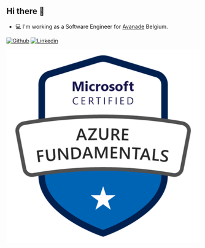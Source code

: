 ## Hi there 👋

* :computer: I'm working as a Software Engineer for [Avanade](https://github.com/avanade) Belgium. 

[![Github](https://img.shields.io/badge/-Github-000?style=flat-square&logo=Github&logoColor=white)](https://github.com/Bovfir)
[![Linkedin](https://img.shields.io/badge/-LinkedIn-blue?style=flat-square&logo=Linkedin&logoColor=white)](https://www.linkedin.com/in/valentin-guillaume/)


[![AZ-900](./assets/az900.png)](https://learn.microsoft.com/api/credentials/share/en-us/Bamcko-6721/697A6F7DDE446A4F?sharingId=8987DB1728EEFF2C)
<!--
**Bovfir/bovfir** is a ✨ _special_ ✨ repository because its `README.md` (this file) appears on your GitHub profile.

Here are some ideas to get you started:

- 🔭 I’m currently working on ...
- 🌱 I’m currently learning ...
- 👯 I’m looking to collaborate on ...
- 🤔 I’m looking for help with ...
- 💬 Ask me about ...
- 📫 How to reach me: ...
- 😄 Pronouns: ...
- ⚡ Fun fact: ...
-->
